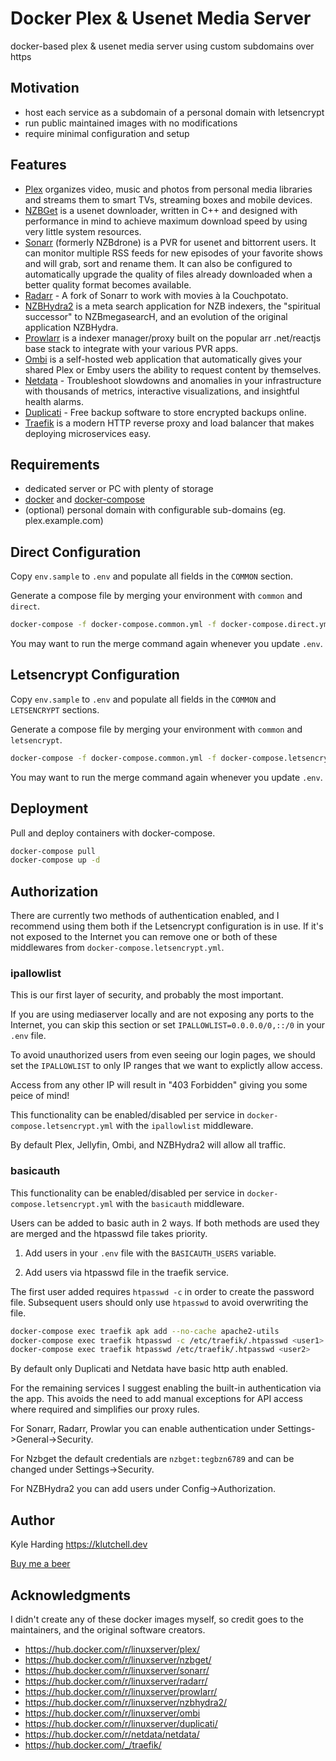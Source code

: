 # Docker Plex & Usenet Media Server

docker-based plex & usenet media server using custom subdomains over https

## Motivation

- host each service as a subdomain of a personal domain with letsencrypt
- run public maintained images with no modifications
- require minimal configuration and setup

## Features

- [Plex](https://plex.tv/) organizes video, music and photos from personal media libraries and streams them to smart TVs, streaming boxes and mobile devices.
- [NZBGet](https://nzbget.net/) is a usenet downloader, written in C++ and designed with performance in mind to achieve maximum download speed by using very little system resources.
- [Sonarr](https://sonarr.tv/) (formerly NZBdrone) is a PVR for usenet and bittorrent users. It can monitor multiple RSS feeds for new episodes of your favorite shows and will grab, sort and rename them. It can also be configured to automatically upgrade the quality of files already downloaded when a better quality format becomes available.
- [Radarr](https://radarr.video/) - A fork of Sonarr to work with movies à la Couchpotato.
- [NZBHydra2](https://github.com/theotherp/nzbhydra2) is a meta search application for NZB indexers, the "spiritual successor" to NZBmegasearcH, and an evolution of the original application NZBHydra.
- [Prowlarr](https://github.com/Prowlarr/Prowlarr) is a indexer manager/proxy built on the popular arr .net/reactjs base stack to integrate with your various PVR apps.
- [Ombi](https://ombi.io/) is a self-hosted web application that automatically gives your shared Plex or Emby users the ability to request content by themselves.
- [Netdata](https://www.netdata.cloud/) - Troubleshoot slowdowns and anomalies in your infrastructure with thousands of metrics, interactive visualizations, and insightful health alarms.
- [Duplicati](https://www.duplicati.com/) - Free backup software to store encrypted backups online.
- [Traefik](https://traefik.io/) is a modern HTTP reverse proxy and load balancer that makes deploying microservices easy.

## Requirements

- dedicated server or PC with plenty of storage
- [docker](https://docs.docker.com/install/linux/docker-ce/debian/) and [docker-compose](https://docs.docker.com/compose/install/#install-compose)
- (optional) personal domain with configurable sub-domains (eg. plex.example.com)

## Direct Configuration

Copy `env.sample` to `.env` and populate all fields in the `COMMON` section.

Generate a compose file by merging your environment with `common` and `direct`.

```bash
docker-compose -f docker-compose.common.yml -f docker-compose.direct.yml config > docker-compose.yml
```

You may want to run the merge command again whenever you update `.env`.

## Letsencrypt Configuration

Copy `env.sample` to `.env` and populate all fields in the `COMMON` and `LETSENCRYPT` sections.

Generate a compose file by merging your environment with `common` and `letsencrypt`.

```bash
docker-compose -f docker-compose.common.yml -f docker-compose.letsencrypt.yml config > docker-compose.yml
```

You may want to run the merge command again whenever you update `.env`.

## Deployment

Pull and deploy containers with docker-compose.

```bash
docker-compose pull
docker-compose up -d
```

## Authorization

There are currently two methods of authentication enabled, and I recommend using them
both if the Letsencrypt configuration is in use. If it's not exposed to the Internet you can
remove one or both of these middlewares from `docker-compose.letsencrypt.yml`.

### ipallowlist

This is our first layer of security, and probably the most important.

If you are using mediaserver locally and are not exposing any ports to the Internet, you can skip
this section or set `IPALLOWLIST=0.0.0.0/0,::/0` in your `.env` file.

To avoid unauthorized users from even seeing our login pages, we should set the `IPALLOWLIST` to
only IP ranges that we want to explictly allow access.

Access from any other IP will result in "403 Forbidden" giving you some peice of mind!

This functionality can be enabled/disabled per service in `docker-compose.letsencrypt.yml`
with the `ipallowlist` middleware.

By default Plex, Jellyfin, Ombi, and NZBHydra2 will allow all traffic.

### basicauth

This functionality can be enabled/disabled per service in `docker-compose.letsencrypt.yml`
with the `basicauth` middleware.

Users can be added to basic auth in 2 ways. If both methods are used they are merged and the
htpasswd file takes priority.

1. Add users in your `.env` file with the `BASICAUTH_USERS` variable.

2. Add users via htpasswd file in the traefik service.

The first user added requires `htpasswd -c` in order to create the password file.
Subsequent users should only use `htpasswd` to avoid overwriting the file.

```bash
docker-compose exec traefik apk add --no-cache apache2-utils
docker-compose exec traefik htpasswd -c /etc/traefik/.htpasswd <user1>
docker-compose exec traefik htpasswd /etc/traefik/.htpasswd <user2>
```

By default only Duplicati and Netdata have basic http auth enabled.

For the remaining services I suggest enabling the built-in authentication via the app.
This avoids the need to add manual exceptions for API access where required and simplifies our proxy rules.

For Sonarr, Radarr, Prowlar you can enable authentication under Settings->General->Security.

For Nzbget the default credentials are `nzbget:tegbzn6789` and can be changed under Settings->Security.

For NZBHydra2 you can add users under Config->Authorization.  

## Author

Kyle Harding <https://klutchell.dev>

[Buy me a beer](https://buymeacoffee.com/klutchell)

## Acknowledgments

I didn't create any of these docker images myself, so credit goes to the
maintainers, and the original software creators.

- <https://hub.docker.com/r/linuxserver/plex/>
- <https://hub.docker.com/r/linuxserver/nzbget/>
- <https://hub.docker.com/r/linuxserver/sonarr/>
- <https://hub.docker.com/r/linuxserver/radarr/>
- <https://hub.docker.com/r/linuxserver/prowlarr/>
- <https://hub.docker.com/r/linuxserver/nzbhydra2/>
- <https://hub.docker.com/r/linuxserver/ombi>
- <https://hub.docker.com/r/linuxserver/duplicati/>
- <https://hub.docker.com/r/netdata/netdata/>
- <https://hub.docker.com/_/traefik/>
